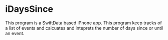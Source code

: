 # iDaysSince

This program is a SwiftData based iPhone app. This program keep tracks of a list of events and calcuates and inteprets the number of days since or until an event.
